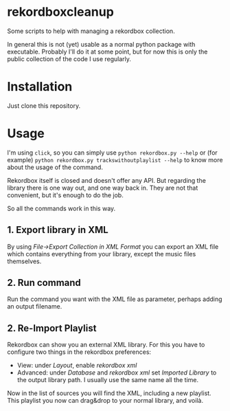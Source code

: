 # rekordboxcleanup
Some scripts to help with managing a rekordbox collection. 

In general this is not (yet) usable as a normal python package with executable. Probably I'll do it at some point, but 
for now this is only the public collection of the code I use regularly.  

# Installation 
Just clone this repository. 
 
# Usage 
I'm using `click`, so you can simply use `python rekordbox.py --help` or (for example) 
`python rekordbox.py trackswithoutplaylist --help` to know more about the usage of the command. 

Rekordbox itself is closed and doesn't offer any API. But regarding the library there is one way out, 
and one way back in. They are not that convenient, but it's enough to do the job. 

So all the commands work in this way. 

## 1. Export library in XML 
By using *File->Export Collection in XML Format* you can export an XML file which contains everything from your library, 
except the music files themselves. 

## 2. Run command 
Run the command you want with the XML file as parameter, perhaps adding an output filename. 

## 2. Re-Import Playlist
Rekordbox can show you an external XML library. For this you have to configure two things in the rekordbox preferences:  

* View: under *Layout*, enable *rekordbox xml* 
* Advanced: under *Database* and *rekordbox xml* set *Imported Library* to the output library path. I usually use the 
  same name all the time. 
  
Now in the list of sources you will find the XML, including a new playlist. This playlist you now can drag&drop to your 
normal library, and voilà. 